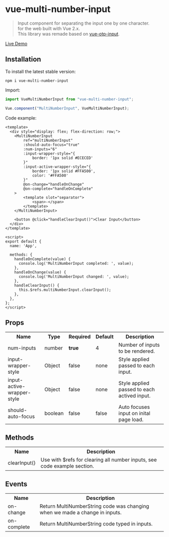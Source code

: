 # vue-multi-number-input

> Input component for separating the input one by one character.  
> for the web built with Vue 2.x.  
> This library was remade based on [vue-otp-input](https://github.com/bachdgvn/vue-otp-input).  

<!-- ![Gifphy](https://media.giphy.com/media/W4RTzsjgQF447EfNPX/giphy.gif) -->

[Live Demo](https://codesandbox.io/s/pedantic-archimedes-e4f8l)

## Installation

To install the latest stable version:

```
npm i vue-multi-number-input
```

Import:

```javascript
import VueMultiNumberInput from "vue-multi-number-input";

Vue.component("MultiNumberInput", VueMultiNumberInput);
```


Code example:

```vue
<template>
  <div style="display: flex; flex-direction: row;">
    <MultiNumberInput
        ref="multiNumberInput"
        :should-auto-focus="true"
        :num-inputs="6"
        :input-wrapper-style="{
            border: '1px solid #ECECED'
        }"
        :input-active-wrapper-style="{
            border: '1px solid #FFA500',
            color: '#FFA500'
        }"
        @on-change="handleOnChange"
        @on-complete="handleOnComplete"
    >
        <template slot="separator">
            <span>-</span>
        </template>
    </MultiNumberInput>

    <button @click="handleClearInput()">Clear Input</button>
  </div>
</template>

<script>
export default {
  name: 'App',

  methods: {
    handleOnComplete(value) {
      console.log('MultiNumberInput completed: ', value);
    },
    handleOnChange(value) {
      console.log('MultiNumberInput changed: ', value);
    },
    handleClearInput() {
      this.$refs.multiNumberInput.clearInput();
    },
  },
};
</script>

```

## Props

<table>
  <tr>
    <th>Name<br></th>
    <th>Type</th>
    <th>Required</th>
    <th>Default</th>
    <th>Description</th>
  </tr>
  <tr>
    <td>num-inputs</td>
    <td>number</td>
    <td><strong>true</strong></td>
    <td>4</td>
    <td>Number of inputs to be rendered.</td>
  </tr>
  <tr>
    <td>input-wrapper-style</td>
    <td>Object</td>
    <td>false</td>
    <td>none</td>
    <td>Style applied passed to each input.</td>
  </tr>
  <tr>
    <td>input-active-wrapper-style</td>
    <td>Object</td>
    <td>false</td>
    <td>none</td>
    <td>Style applied passed to each actived input.</td>
  </tr>
  <tr>
    <td>should-auto-focus</td>
    <td>boolean</td>
    <td>false</td>
    <td>false</td>
    <td>Auto focuses input on inital page load.</td>
  </tr>
</table>

## Methods

<table>
  <tr>
    <th>Name<br></th>
    <th>Description</th>
  </tr>
  <tr>
     <td>clearInput()</td>
     <td>Use with $refs for clearing all number inputs, see code example section.</td>
  </tr>
</table>

## Events

<table>
  <tr>
    <th>Name<br></th>
    <th>Description</th>
  </tr>
  <tr>
     <td>on-change</td>
     <td>Return MultiNumberString code was changing when we made a change in inputs.</td>
    </tr>
  <tr>
    <td>on-complete</td>
    <td>Return MultiNumberString code typed in inputs.</td>
  </tr>
</table>

